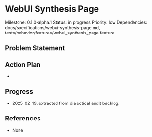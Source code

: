 # WebUI Synthesis Page
Milestone: 0.1.0-alpha.1
Status: in progress
Priority: low
Dependencies: docs/specifications/webui-synthesis-page.md, tests/behavior/features/webui_synthesis_page.feature

## Problem Statement
<description>


## Action Plan
- <tasks>

## Progress
- 2025-02-19: extracted from dialectical audit backlog.

## References
- None
